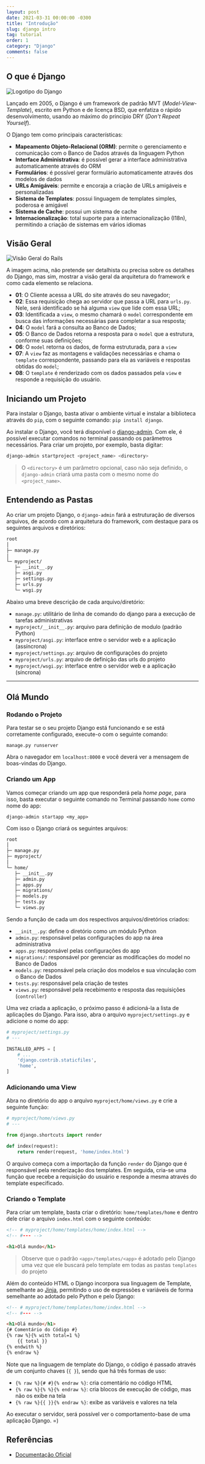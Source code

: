 ```yaml
---
layout: post
date: 2021-03-31 00:00:00 -0300
title: "Introdução"
slug: django intro
tag: tutorial
order: 1
category: "Django"
comments: false
---
```


## O que é Django

![Logotipo do Django](../assets/img/django.jpg)

Lançado em 2005, o Django é um framework de padrão MVT (_Model-View-Template_), escrito em Python e de licença BSD, que enfatiza o rápido desenvolvimento, usando ao máximo do princípio DRY (_Don't Repeat Yourself_).

O Django tem como principais características:

- **Mapeamento Objeto-Relacional (ORM)**: permite o gerenciamento e comunicação com o Banco de Dados através da linguagem Python
- **Interface Administrativa**: é possível gerar a interface administrativa automaticamente através do ORM
- **Formulários**: é possível gerar formulário automaticamente através dos modelos de dados
- **URLs Amigáveis**: permite e encoraja a criação de URLs amigáveis e personalizadas
- **Sistema de Templates**: possui linguagem de templates simples, poderosa e amigável
- **Sistema de Cache**: possui um sistema de cache
- **Internacionalização**: total suporte para a internacionalização (I18n), permitindo a criação de sistemas em vários idiomas

## Visão Geral

![Visão Geral do Rails](../assets/img/django_architecture.jpg)

A imagem acima, não pretende ser detalhista ou precisa sobre os detalhes do Django, mas sim, mostrar a visão geral da arquitetura do framework e como cada elemento se relaciona.

- **01**: O Cliente acessa a URL do site através do seu navegador;
- **02**: Essa requisição chega ao servidor que passa a URL para `urls.py`. Nele, será identificado se há alguma `view` que lide com essa URL;
- **03**: Identificada a `view`, o mesmo chamará o `model` correspondente em busca das informações necessárias para completar a sua resposta;
- **04**: O `model` fará a consulta ao Banco de Dados;
- **05**: O Banco de Dados retorna a resposta para o `model` que  a estrutura, conforme suas definições;
- **06**: O `model` retorna os dados, de forma estruturada, para a `view`
- **07**: A `view` faz as montagens e validações necessárias e chama o `template` correspondente, passando para ela as variáveis e respostas obtidas do `model`;
- **08**: O `template` é renderizado com os dados passados pela `view` e responde a requisição do usuário.

## Iniciando um Projeto

Para instalar o Django, basta ativar o ambiente virtual e instalar a biblioteca através do `pip`, com o seguinte comando: `pip install django`.

Ao instalar o Django, você terá disponível o [django-admin](https://docs.djangoproject.com/en/3.1/ref/django-admin/). Com ele, é possível executar comandos no terminal passando os parâmetros necessários. Para criar um projeto, por exemplo, basta digitar:

```bash
django-admin startproject <project_name> <directory>
```

> O `<directory>` é um parâmetro opcional, caso não seja definido, o `django-admin` criará uma pasta com o mesmo nome do `<project_name>`.

## Entendendo as Pastas

Ao criar um projeto Django, o `django-admin` fará a estruturação de diversos arquivos, de acordo com a arquitetura do framework, com destaque para os seguintes arquivos e diretórios:

```bash
root
│
├─ manage.py
│
└─ myproject/
   ├─ __init__.py
   ├─ asgi.py
   ├─ settings.py
   ├─ urls.py
   └─ wsgi.py
```

Abaixo uma breve descrição de cada arquivo/diretório:

- `manage.py`: utilitário de linha de comando do django para a execução de tarefas administrativas
- `myproject/__init__.py`: arquivo para definição de modulo (padrão Python)
- `myproject/asgi.py`: interface entre o servidor web e a aplicação (assíncrona)
- `myproject/settings.py`: arquivo de configurações do projeto
- `myproject/urls.py`: arquivo de definição das urls do projeto
- `myproject/wsgi.py`: interface entre o servidor web e a aplicação (síncrona)

---

## Olá Mundo

### Rodando o Projeto

Para testar se o seu projeto Django está funcionando e se está corretamente configurado, execute-o com o seguinte comando:

```console
manage.py runserver
```

Abra o navegador em `localhost:8000` e você deverá ver a mensagem de boas-vindas do Django.

### Criando um App

Vamos começar criando um app que responderá pela _home page_, para isso, basta executar o seguinte comando no Terminal passando `home` como nome do app:

```console
django-admin startapp <my_app>
```

Com isso o Django criará os seguintes arquivos:

```bash
root
│
├─ manage.py
├─ myproject/
│
└─ home/
   ├─ __init__.py
   ├─ admin.py
   ├─ apps.py
   ├─ migrations/
   ├─ models.py
   ├─ tests.py
   └─ views.py
```

Sendo a função de cada um dos respectivos arquivos/diretórios criados:

- `__init__.py`: define o diretório como um módulo Python
- `admin.py`: responsável pelas configurações do app na área administrativa
- `apps.py`: responsável pelas configurações do app
- `migrations/`: responsável por gerenciar as modificações do model no Banco de Dados
- `models.py`: responsável pela criação dos modelos e sua vinculação com o Banco de Dados
- `tests.py`: responsável pela criação de testes
- `views.py`: responsável pela recebimento e resposta das requisições (`controller`)

Uma vez criada a aplicação, o próximo passo é adicioná-la a lista de aplicações do Django. Para isso, abra o arquivo `myproject/settings.py` e adicione o nome do app:

```python
# myproject/settings.py
# ---

INSTALLED_APPS = [
    # ...
    'django.contrib.staticfiles',
    'home',
]
```

### Adicionando uma View

Abra no diretório do app o arquivo `myproject/home/views.py` e crie a seguinte função:

```python
# myproject/home/views.py
# ---

from django.shortcuts import render

def index(request):
    return render(request, 'home/index.html')
```

O arquivo começa com a importação da função `render` do Django que é responsável pela renderização dos templates. Em seguida, cria-se uma função que recebe a requisição do usuário e responde a mesma através do template especificado.

### Criando o Template

Para criar um template, basta criar o diretório: `home/templates/home` e dentro dele criar o arquivo `index.html` com o seguinte conteúdo:

```html
<!-- # myproject/home/templates/home/index.html -->
<!-- #--- -->

<h1>Olá mundo</h1>
```

> Observe que o padrão `<app>/templates/<app>` é adotado pelo Django uma vez que ele buscará pelo template em todas as pastas `templates` do projeto

Além do conteúdo HTML o Django incorpora sua linguagem de Template, semelhante ao [Jinja](https://jinja.palletsprojects.com/en/2.11.x/), permitindo o uso de expressões e variáveis de forma semelhante ao adotado pelo Python e pelo Django:

```html
<!-- # myproject/home/templates/home/index.html -->
<!-- #--- -->

<h1>Olá mundo</h1>
{# Comentário do Código #}
{% raw %}{% with total=1 %}
    {{ total }}
{% endwith %}
{% endraw %}
```
Note que na linguagem de template do Django, o código é passado através de um conjunto chaves (`{ }`), sendo que há três formas de uso:

- `{% raw %}{# #}{% endraw %}`: cria comentário no código HTML
- `{% raw %}{% %}{% endraw %}`: cria blocos de execução de código, mas não os exibe na tela
- `{% raw %}{{ }}{% endraw %}`: exibe as variáveis e valores na tela

Ao executar o servidor, será possível ver o comportamento-base de uma aplicação Django. =)

## Referências

- [Documentação Oficial](https://docs.djangoproject.com/en/3.2/)